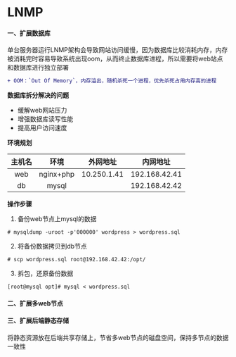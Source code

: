 # LNMP

#### 一、扩展数据库

单台服务器运行LNMP架构会导致网站访问缓慢，因为数据库比较消耗内存，内存被消耗完时容易导致系统出现oom，从而终止数据库进程，所以需要将web站点和数据库进行独立部署

```diff
+ OOM：`Out Of Memory`，内存溢出，随机杀死一个进程，优先杀死占用内存高的进程
```

**数据库拆分解决的问题**

- 缓解web网站压力
- 增强数据库读写性能
- 提高用户访问速度

**环境规划**

| 主机名 |   环境    |  外网地址   |   内网地址    |
| :----: | :-------: | :---------: | :-----------: |
|  web   | nginx+php | 10.250.1.41 | 192.168.42.41 |
|   db   |   mysql   |             | 192.168.42.42 |

**操作步骤**

1. 备份web节点上mysql的数据

```shell
# mysqldump -uroot -p'000000' wordpress > wordpress.sql
```

2. 将备份数据拷贝到db节点

```shell
# scp wordpress.sql root@192.168.42.42:/opt/
```

3. 拆包，还原备份数据

```shell
[root@mysql opt]# mysql < wordpress.sql
```





#### 二、扩展多web节点



#### 三、扩展后端静态存储

将静态资源放在后端共享存储上，节省多web节点的磁盘空间，保持多节点的数据一致性

